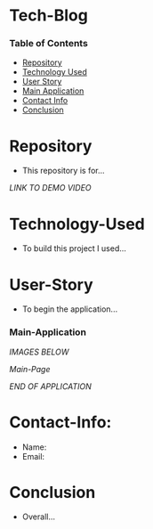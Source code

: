 # Tech-Blog

### Table of Contents 

* [Repository](#Repository) 
* [Technology Used](#Technology-Used) 
* [User Story](#User-Story)
* [Main Application](#Main-Application)
* [Contact Info](#Contact-Info)
* [Conclusion](#Conclusion)

# Repository

- This repository is for...

*LINK TO DEMO VIDEO*


# Technology-Used

- To build this project I used...

# User-Story

- To begin the application...


### Main-Application

*IMAGES BELOW*

*Main-Page*
 <!-- insert images -->

*END OF APPLICATION*

# Contact-Info:

- Name: 
- Email: 

# Conclusion

- Overall...